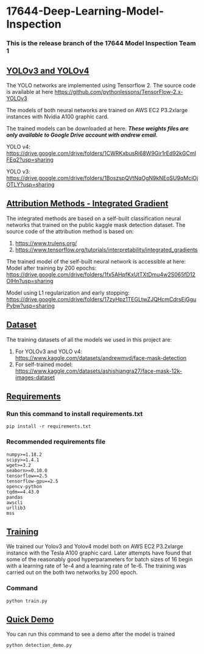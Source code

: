# 17644-Deep-Learning-Model-Inspection

### This is the release branch of the 17644 Model Inspection Team 1

## <ins> YOLOv3 and YOLOv4 </ins>

The YOLO networks are implemented using Tensorflow 2. The source code is available at here
https://github.com/pythonlessons/TensorFlow-2.x-YOLOv3

The models of both neural networks are trained on AWS EC2 P3.2xlarge instances with Nvidia A100 graphic card.

The trained models can be downloaded at here. _**These weights files are only available to Google Drive account with andrew email.**_

YOLO v4: https://drive.google.com/drive/folders/1CWRKxbusRi68W9Gir1rEd92kGCmIFEq2?usp=sharing

YOLO v3: https://drive.google.com/drive/folders/1BoszspQVtNqOgN9kNEoSU9qMciOjOTLY?usp=sharing



## <ins> Attribution Methods - Integrated Gradient </ins>
The integrated methods are based on a self-built classification neural networks that trained on the public kaggle mask detection dataset. 
The source code of the attribution method is based on:
1. https://www.trulens.org/
2. https://www.tensorflow.org/tutorials/interpretability/integrated_gradients

The trained model of the self-built neural network is accessible at here: 
Model after training by 200 epochs: https://drive.google.com/drive/folders/1fx5AHpfKxUtTXtDmu4w2S065fD12OIHn?usp=sharing

Model using L1 regularization and early stopping: https://drive.google.com/drive/folders/17zyHpz1TEGLtwZJQHcmCdrsEjGguPybw?usp=sharing




## <ins> Dataset </ins>
The training datasets of all the models we used in this project are:
1. For YOLOv3 and YOLO v4: https://www.kaggle.com/datasets/andrewmvd/face-mask-detection
2. For self-trained model: https://www.kaggle.com/datasets/ashishjangra27/face-mask-12k-images-dataset

## <ins>Requirements</ins>
### Run this command to install requirements.txt
```
pip install -r requirements.txt
```
### Recommended requirements file
```
numpy>=1.18.2
scipy>=1.4.1
wget>=3.2
seaborn>=0.10.0
tensorflow==2.5
tensorflow-gpu==2.5
opencv-python
tqdm==4.43.0
pandas
awscli
urllib3
mss
```
## <ins> Training </ins> 
We trained our Yolov3 and Yolov4 model both on AWS EC2 P3.2xlarge instance with the Tesla A100 graphic card. Later attempts have found that some of the reasonably good hyperparameters for batch sizes of 16 begin with a learning rate of 1e-4 and a learning rate of 1e-6. The training was carried out on the both two networks by 200 epoch.
### Command
```
python train.py
```
## <ins> Quick Demo</ins>
You can run this command to see a demo after the model is trained
```
python detection_demo.py
```
